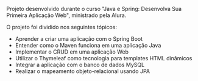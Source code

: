 Projeto desenvolvido durante o curso "Java e Spring: Desenvolva Sua Primeira Aplicação Web", ministrado pela Alura.

O projeto foi dividido nos seguintes tópicos:

- Aprender a criar uma aplicação com o Spring Boot
- Entender como o Maven funciona em uma aplicação Java
- Implementar o CRUD em uma aplicação Web
- Utilizar o Thymeleaf como tecnologia para templates HTML dinâmicos
- Integrar a aplicação com o banco de dados MySQL
- Realizar o mapeamento objeto-relacional usando JPA
